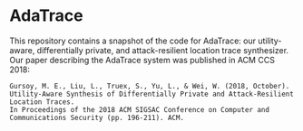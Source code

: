 # AdaTrace

This repository contains a snapshot of the code for AdaTrace: our utility-aware, differentially private, and attack-resilient location trace synthesizer. Our paper describing the AdaTrace system was published in ACM CCS 2018:

```
Gursoy, M. E., Liu, L., Truex, S., Yu, L., & Wei, W. (2018, October). 
Utility-Aware Synthesis of Differentially Private and Attack-Resilient Location Traces. 
In Proceedings of the 2018 ACM SIGSAC Conference on Computer and Communications Security (pp. 196-211). ACM.
```
